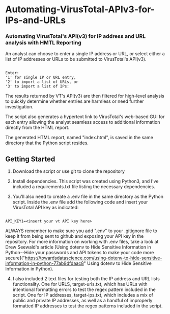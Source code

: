 # Automating-VirusTotal-APIv3-for-IPs-and-URLs
### Automating VirusTotal's API(v3) for IP address and URL analysis with HMTL Reporting

An analyst can choose to enter a single IP address or URL, or select either a list of IP addresses or URLs to be submitted to VirusTotal's API(v3).

``` nolinenumbers

Enter: 
'1' for single IP or URL entry, 
'2' to import a list of URLs, or 
'3' to import a list of IPs:

```

The results returned by VT's API(v3) are then filtered for high-level analysis to quickly determine whether entries are harmless or need further investigation.

The script also generates a hypertext link to VirusTotal's web-based GUI for each entry allowing the analyst seamless access to additional information directly from the HTML report.

The generated HTML report, named "index.html", is saved in the same directory that the Python script resides.

## Getting Started

1. Download the script or use git to clone the repository

2. Install dependencies.  This script was created using Python3, and I've included a requirements.txt file listing the necessary dependencies.

3. You'll also need to create a .env file in the same directory as the Python script. Inside the .env file add the following code and insert your VirusTotal API key as indicated:

``` nolinenumbers

API_KEY1=<insert your vt API key here>

```

ALWAYS remember to make sure you add ".env" to your .gitignore file to keep it from being sent to github and exposing your API key in the repository.  For more information on working with .env files, take a look at Drew Seewald's article [Using dotenv to Hide Sensitive Information in Python--Hide your passwords and API tokens to make your code more secure]("https://towardsdatascience.com/using-dotenv-to-hide-sensitive-information-in-python-77ab9dfdaac8" Using dotenv to Hide Sensitive Information in Python).

4. I also included 2 text files for testing both the IP address and URL lists functionality.  One for URLS, target-urls.txt, which has URLs with intentional formatting errors to test the regex pattern included in the script.  One for IP addresses, target-ips.txt, which includes a mix of public and private IP addresses, as well as a handful of improperly formatted IP addresses to test the regex patterns included in the script.